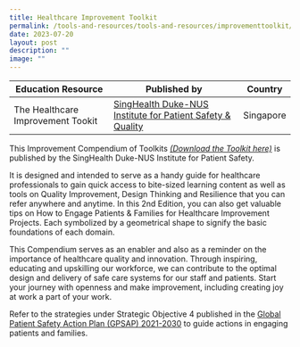 ```yaml
---
title: Healthcare Improvement Toolkit
permalink: /tools-and-resources/tools-and-resources/improvementtoolkit/
date: 2023-07-20
layout: post
description: ""
image: ""
---
```

| Education Resource| Published by | Country |
| -------- | -------- | -------- |
| The Healthcare Improvement Tookit     | [SingHealth Duke-NUS Institute for Patient Safety & Quality ](https://www.singhealthdukenus.com.sg/ipsq)     | Singapore |


This Improvement Compendium of Toolkits [*(Download the Toolkit here)*](/files/gkpsfilea09-20232208_ipsq%20healthcare%20improvement%20toolkit.pdf) is published by the SingHealth Duke-NUS Institute for Patient Safety. 

It is designed and intended to serve as a handy guide for healthcare professionals to gain quick access to bite-sized learning content as well as tools on Quality Improvement, Design Thinking and Resilience that you can refer anywhere and anytime. In this 2nd Edition, you can also get valuable tips on How to Engage Patients & Families for Healthcare Improvement Projects. Each symbolized by a geometrical shape to signify the basic foundations of each domain. 

This Compendium serves as an enabler and also as a reminder on the importance of healthcare quality and innovation. Through inspiring, educating and upskilling our workforce, we can contribute to the optimal design and delivery of safe care systems for our staff and patients. Start your journey with openness and make improvement, including creating joy at work a part of your work. 

Refer to the strategies under Strategic Objective 4 published in the [Global Patient Safety Action Plan (GPSAP) 2021-2030](https://www.who.int/teams/integrated-health-services/patient-safety/policy/global-patient-safety-action-plan) to guide actions in engaging patients and families.